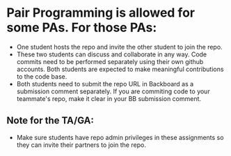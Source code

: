# Pair Programming is allowed for some PAs. For those PAs:

* One student hosts the repo and invite the other student to join the repo.
* These two students can discuss and collaborate in any way. Code commits need to be performed separately using their own github accounts. Both students are expected to make meaningful contributions to the code base.
* Both students need to submit the repo URL in Backboard as a submission comment separately. If you are commiting code to your teammate's repo, make it clear in your BB submission comment.


## Note for the TA/GA:

* Make sure students have repo admin privileges in these assignments so they can invite their partners to join the repo.


